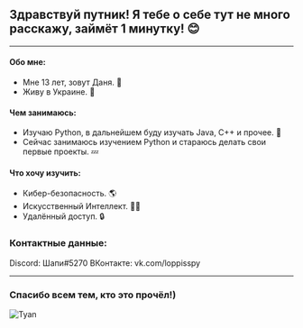 ## Здравствуй путник! Я тебе о себе тут не много расскажу, займёт 1 минутку! 😊
* * *
#### Обо мне:
- Мне 13 лет, зовут Даня. 🍕
- Живу в Украине. 🥩
#### Чем занимаюсь:
- Изучаю Python, в дальнейшем буду изучать Java, C++ и прочее. 💢
- Сейчас занимаюсь изучением Python и стараюсь делать свои первые проекты. 💤
#### Что хочу изучить:
- Кибер-безопасность. 🌎
- Искусственный Интеллект. 👦🏻
- Удалённый доступ. 🔒
### Контактные данные:
Discord: Шапи#5270
ВКонтакте: vk.com/loppisspy
* * *
### Спасибо всем тем, кто это прочёл!)
![](https://media.discordapp.net/attachments/673123550504288276/778602661641060362/b6735c62z2.jpg?width=1208&height=679 "Tyan")


 
